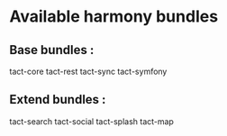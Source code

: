 Available harmony bundles
=========================

Base bundles :
--------------

tact-core
tact-rest
tact-sync
tact-symfony

Extend bundles :
----------------

tact-search
tact-social
tact-splash
tact-map
